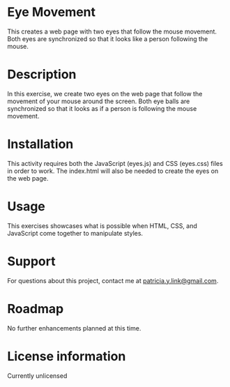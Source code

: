 # Eye Movement
This creates a web page with two eyes that follow the mouse movement. Both eyes are synchronized so that it looks like a person following the mouse.

# Description
In this exercise, we create two eyes on the web page that follow the movement of your mouse around the screen.  Both eye balls are synchronized so that it looks as if a person is following the mouse movement. 

# Installation
This activity requires both the JavaScript (eyes.js) and CSS (eyes.css) files in order to work.  The index.html will also be needed to create the eyes on the web page. 

# Usage
This exercises showcases what is possible when HTML, CSS, and JavaScript come together to manipulate styles.

# Support
For questions about this project, contact me at patricia.y.link@gmail.com.

# Roadmap
No further enhancements planned at this time.

# License information
Currently unlicensed